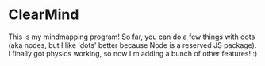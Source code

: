 # ClearMind

This is my mindmapping program! So far, you can do a few things with dots (aka nodes, but I like 'dots' better because Node is 
a reserved JS package). I finally got physics working, so now I'm adding a bunch of other features! :)
